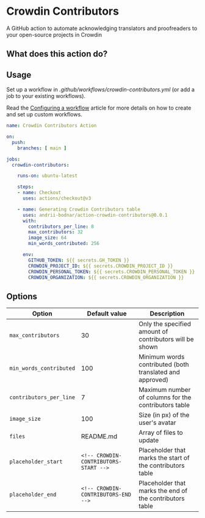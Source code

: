 # Crowdin Contributors

A GitHub action to automate acknowledging translators and proofreaders to your open-source projects in Crowdin

## What does this action do?

## Usage

Set up a workflow in *.github/workflows/crowdin-contributors.yml* (or add a job to your existing workflows).

Read the [Configuring a workflow](https://help.github.com/en/articles/configuring-a-workflow) article for more details on how to create and set up custom workflows.

```yaml
name: Crowdin Contributors Action

on:
  push:
    branches: [ main ]

jobs:
  crowdin-contributors:

    runs-on: ubuntu-latest

    steps:
    - name: Checkout
      uses: actions/checkout@v3

    - name: Generating Crowdin Contributors table
      uses: andrii-bodnar/action-crowdin-contributors@0.0.1
      with:
        contributors_per_line: 8
        max_contributors: 32
        image_size: 64
        min_words_contributed: 256

      env:
        GITHUB_TOKEN: ${{ secrets.GH_TOKEN }}
        CROWDIN_PROJECT_ID: ${{ secrets.CROWDIN_PROJECT_ID }}
        CROWDIN_PERSONAL_TOKEN: ${{ secrets.CROWDIN_PERSONAL_TOKEN }}
        CROWDIN_ORGANIZATION: ${{ secrets.CROWDIN_ORGANIZATION }}
```
 
[//]: # (TODO: add pr options)

## Options

| Option                  | Default value                         | Description                                                |
|-------------------------|---------------------------------------|------------------------------------------------------------|
| `max_contributors`      | 30                                    | Only the specified amount of contributors will be shown    |
| `min_words_contributed` | 100                                   | Minimum words contributed (both translated and approved)   |
| `contributors_per_line` | 7                                     | Maximum number of columns for the contributors table       |
| `image_size`            | 100                                   | Size (in px) of the user's avatar                          |
| `files`                 | README.md                             | Array of files to update                                   |
| `placeholder_start`     | `<!-- CROWDIN-CONTRIBUTORS-START -->` | Placeholder that marks the start of the contributors table |
| `placeholder_end`       | `<!-- CROWDIN-CONTRIBUTORS-END -->`   | Placeholder that marks the end of the contributors table   |

